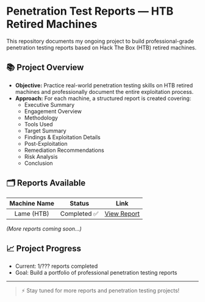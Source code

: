 # Penetration Test Reports — HTB Retired Machines

This repository documents my ongoing project to build professional-grade penetration testing reports based on Hack The Box (HTB) retired machines.

## 📚 Project Overview

- **Objective:** Practice real-world penetration testing skills on HTB retired machines and professionally document the entire exploitation process.
- **Approach:** For each machine, a structured report is created covering:
  - Executive Summary
  - Engagement Overview
  - Methodology
  - Tools Used
  - Target Summary
  - Findings & Exploitation Details
  - Post-Exploitation
  - Remediation Recommendations
  - Risk Analysis
  - Conclusion

## 🗂️ Reports Available

| Machine Name | Status | Link |
|:------------:|:------:|:----:|
| Lame (HTB) | Completed ✅ | [View Report](./LAME-HTB.pdf) |

_(More reports coming soon...)_

## 📈 Project Progress

- Current: 1/??? reports completed
- Goal: Build a portfolio of professional penetration testing reports

---

> ⚡ Stay tuned for more reports and penetration testing projects!
